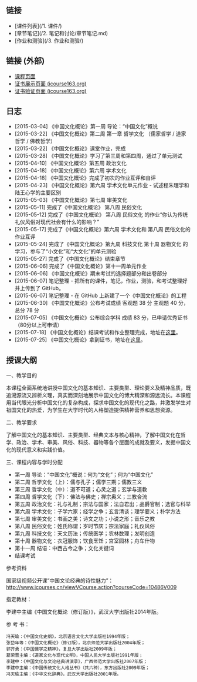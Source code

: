 
## 链接

- [课件列表](/1. 课件/)
- [章节笔记](/2. 笔记和讨论/章节笔记.md)
- [作业和测验](/3. 作业和测验/)

## 链接 (外部)

- [课程页面](http://www.icourse163.org/learn/whu-20011)
- [证书展示页面 (icourse163.org)](http://www.icourse163.org/cert/Authority.htm?certNo=V201562000012)
- [证书验证页面 (icourse163.org)](http://www.icourse163.org/verify/V201562000012#/verifyResult)

## 日志

- [2015-03-04] 《中国文化概论》第一周 导论：“中国文化”概说 
- [2015-03-22] 《中国文化概论》第二周  第一章 哲学文化 （儒家哲学 / 道家哲学 / 佛教哲学）
- [2015-03-22] 《中国文化概论》课堂作业，完成
- [2015-03-28] 《中国文化概论》学习了第三周和第四周，通过了单元测试
- [2015-04-10] 《中国文化概论》第五周 政治文化
- [2015-04-18] 《中国文化概论》第六周 学术文化
- [2015-04-18] 《中国文化概论》完成了初次的作业互评和自评
- [2015-04-23] 《中国文化概论》第六周 学术文化单元作业 - 试述程朱理学和陆王心学的主要区别
- [2015-05-03] 《中国文化概论》第七周 审美文化
- [2015-05-11] 完成了《中国文化概论》 第八周 民俗文化
- [2015-05-12] 完成了《中国文化概论》 第八周 民俗文化 的作业“你认为传统礼仪风俗对现代社会有什么的影响？”
- [2015-05-17] 完成了《中国文化概论》第六周 学术文化和 第八周 民俗文化的作业互评 
- [2015-05-24] 完成了《中国文化概论》第九周 科技文化 第十周 器物文化 的学习，参与了“小文化”和“大文化”的单元测验
- [2015-05-27] 完成了《中国文化概论》结束章节
- [2015-06-06] 完成了《中国文化概论》第十一周单元作业
- [2015-06-06] 《中国文化概论》期末考试的选择题部分和出卷部分
- [2015-06-07] 笔记整理 - 把所有的课件，笔记，作业，测验，和考试整理好并上传到了 GitHub。
- [2015-06-07] 笔记整理 - 在 GitHub 上新建了一个《中国文化概论》的工程
- [2015-06-30] 《中国文化概论》公布考试成绩 客观题 38 分 主观题 40 分，总分 78 分
- [2015-07-05] 《中国文化概论》公布综合学科 成绩 83 分，已申请优秀证书（80分以上可申请）
- [2015-07-18] 《中国文化概论》结课考试和作业整理完成，地址在[这里](https://github.com/mc-gulu/mooc_chinese_culture)。
- [2015-07-25] 《中国文化概论》拿到证书，地址在[这里](http://www.icourse163.org/cert/Authority.htm?certNo=V201562000012)。

## 授课大纲

一、教学目的

本课程全面系统地讲授中国文化的基本知识、主要类型、理论要义及精神品质，既追溯源流又辨析义理，真实而深刻地展示中国文化的博大精深和源远流长。本课程用当代眼光分析中国文化的复杂构成，探求中国文化的现代化之路，并激发学生对祖国文化的热爱，为学生在大学时代的人格塑造提供精神营养和思想资源。
 
二、教学要求

了解中国文化的基本知识、主要类型、经典文本与核心精神，了解中国文化在哲学、政治、学术、审美、风俗、科技、器物等各个层面的成就及要义，发掘中国文化的现代意义和实践价值。
 
三、课程内容与学时分配

- 第一周  导论：“中国文化”概说：何为“文化”；何为“中国文化”
- 第二周  哲学文化（上）：儒与孔子；儒学三期；儒教三义
- 第三周  哲学文化（中）：道不可道；心灵之道；玄学与道教
- 第四周  哲学文化（下）：佛法与佛史；禅宗奥义；三教合流
- 第五周  政治文化：礼与礼制；宗法与国家；法自君出；品爵官制；选官与科举
- 第六周  学术文化：子学六家；经学之争；玄言清谈；理学要义；朴学方法
- 第七周  审美文化：书画之美；诗文之功；小说之形；音乐之教
- 第八周  民俗文化：姓氏称谓；岁时节庆；宗法家庭；礼仪风俗
- 第九周  科技文化：天文历法；传统医学；农林数理；发明创造
- 第十周  器物文化：衣冠服饰；饮食烹饪；宫室园林；舟车什物
- 第十一周   结语：中西古今之争；文化关键词    
- 结课考试

 
参考资料

国家级视频公开课“中国文论经典的诗性魅力”：http://www.icourses.cn/viewVCourse.action?courseCode=10486V009 

指定教材：

李建中主编《中国文化概论（修订版）》，武汉大学出版社2014年版。

参 考 书：

    冯天瑜：《中国文化史纲》，北京语言文化大学出版社1994年版；
    张岱年等：《中国文化概论》（修订版），北京师范大学出版社2004年版；
    郭齐勇：《中国儒学之精神》，复旦大学出版社2009年版；
    葛荣晋主编：《道家文化与现代文明》，中国人民大学出版社1991年版；
    李建中：《中国文化与文论经典讲演录》，广西师范大学出版社2007年版；
    李建中主编：《中国传统文化人格丛书》（共六种），东方出版社2009年版；
    冯天瑜主编：《中华文化辞典》，武汉大学出版社2001年版。
